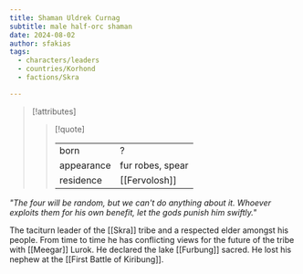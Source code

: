 ```yaml
---
title: Shaman Uldrek Curnag
subtitle: male half-orc shaman
date: 2024-08-02
author: sfakias
tags:
  - characters/leaders
  - countries/Korhond
  - factions/Skra

---
```

> [!attributes]
> 
> > [!quote]
> >
> > | | |
> > | --- | --- |
> > | born | ? |
> > | appearance | fur robes, spear |
> > | residence | [[Fervolosh]] |

_"The four will be random, but we can't do anything about it. Whoever exploits them for his own benefit, let the gods punish him swiftly."_

The taciturn leader of the [[Skra]] tribe and a respected elder amongst his people. From time to time he has conflicting views for the future of the tribe with [[Meegar]] Lurok. He declared the lake [[Furbung]] sacred. He lost his nephew at the [[First Battle of Kiribung]].